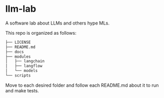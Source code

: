 # llm-lab

A software lab about LLMs and others hype MLs.

This repo is organized as follows:

```sh
├── LICENSE
├── README.md
├── docs
├── modules
│   ├── langchain
│   ├── langflow
│   └── models
└── scripts
```

Move to each desired folder and follow each README.md about it to run and make tests.
